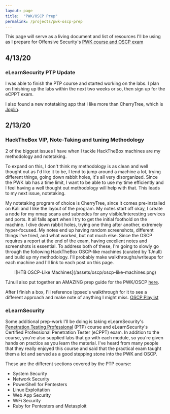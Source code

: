 ```yaml
---
layout: page
title:  "PWK/OSCP Prep"
permalink: /projects/pwk-oscp-prep
---
```


This page will serve as a living document and list of resources I'll be using as I prepare for Offensive Security's [PWK course and OSCP exam](https://www.offensive-security.com/pwk-oscp/)

## 4/13/20

### eLearnSecurity PTP Update

I was able to finish the PTP course and started working on the labs. I plan on finishing up the labs within the next two weeks or so, then sign up for the eCPPT exam.

I also found a new notetaking app that I like more than CherryTree, which is [Joplin](https://joplinapp.org/).

## 2/13/20

### HackTheBox VIP, Note-Taking and tuning Methodology

2 of the biggest issues I have when I tackle HackTheBox machines are my methodology and notetaking.

To expand on this, I don't think my methodology is as clean and well thought out as I'd like it to be, I tend to jump around a machine a lot, trying different things, going down rabbit holes, it's all very disorganized. Since the PWK lab has a time limit, I want to be able to use my time efficiently and I feel having a well thought out methodology will help with that. This leads to my next issue, notetaking.

My notetaking program of choice is CherryTree, since it comes pre-installed on Kali and I like the layout of the program. My notes start off okay, I create a node for my nmap scans and subnodes for any visible/interesting services and ports. It all falls apart when I try to get the initial foothold on the machine. I dive down rabbit holes, trying one thing after another, extremely hyper-focused. My notes end up having random screenshots, different things I've tried, and what worked, but not much else. Since the OSCP requires a report at the end of the exam, having excellent notes and screenshots is essential. To address both of these, I'm going to slowly go through the following HackTheBox OSCP-like machines (curated by TJnull) and build up my methodology. I'll probably make walkthroughs/writeups for each machine and I'll link to each post on this page.

<p align="center" markdown="1">
![HTB OSCP-Like Machines](/assets/oscp/oscp-like-machines.png)
</p>

TJnull also put together an AMAZING prep guide for the PWK/OSCP [here](https://www.netsecfocus.com/oscp/2019/03/29/The_Journey_to_Try_Harder-_TJNulls_Preparation_Guide_for_PWK_OSCP.html).

After I finish a box, I'll reference Ippsec's walkthrough for it to see a different approach and make note of anything I might miss. [OSCP Playlist](https://www.youtube.com/watch?v=2DqdPcbYcy8&list=PLidcsTyj9JXK-fnabFLVEvHinQ14Jy5tf)

### eLearnSecurity

Some additional prep-work I'll be doing is taking eLearnSecurity's [Penetration Testing Professional](https://www.elearnsecurity.com/course/penetration_testing/) (PTP) course and eLearnSecurity's Certified Professional Penetration Tester (eCPPT) exam. In addition to the course, you're also supplied labs that go with each module, so you're given hands on practice as you learn the material. I've heard from many people that they really enjoyed this course and said that the practical exam taught them a lot and served as a good stepping stone into the PWK and OSCP.

These are the different sections covered by the PTP course:

- System Security
- Network Security
- PowerShell for Pentesters
- Linux Exploitation
- Web App Security
- WiFi Security
- Ruby for Pentesters and Metasploit
